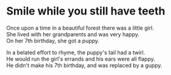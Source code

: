 # Smile while you still have teeth

Once upon a time in a beautiful forest there was a little girl.  
She lived with her grandparents and was very happy.  
On her 7th birthday, she got a puppy.  

In a belated  effort to rhyme, the puppy's tail had a twirl.  
He would run the girl's errands and his ears were all flappy.  
He didn't make his 7th birthday, and was replaced by a guppy.  
